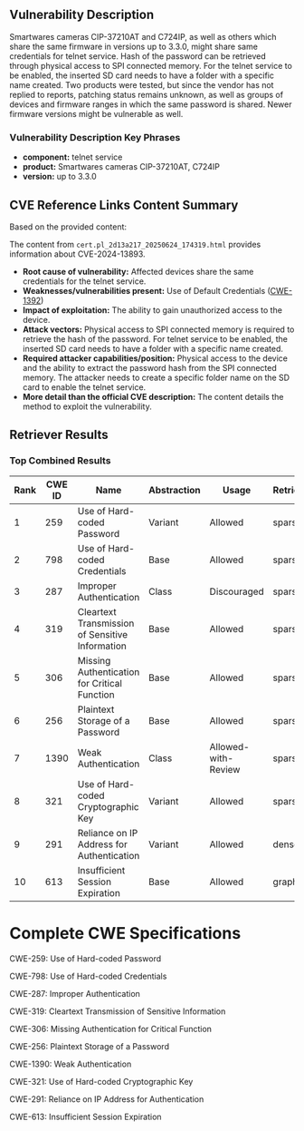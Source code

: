 ## Vulnerability Description
Smartwares cameras CIP-37210AT and C724IP, as well as others which share the same firmware in versions up to 3.3.0, might share same credentials for telnet service. Hash of the password can be retrieved through physical access to SPI connected memory. For the telnet service to be enabled, the inserted SD card needs to have a folder with a specific name created. Two products were tested, but since the vendor has not replied to reports, patching status remains unknown, as well as groups of devices and firmware ranges in which the same password is shared. Newer firmware versions might be vulnerable as well.

### Vulnerability Description Key Phrases
- **component:** telnet service
- **product:** Smartwares cameras CIP-37210AT, C724IP
- **version:** up to 3.3.0

## CVE Reference Links Content Summary
Based on the provided content:

The content from `cert.pl_2d13a217_20250624_174319.html` provides information about CVE-2024-13893.

*   **Root cause of vulnerability:** Affected devices share the same credentials for the telnet service.
*   **Weaknesses/vulnerabilities present:** Use of Default Credentials ([CWE-1392](https://cwe.mitre.org/data/definitions/1392.html))
*   **Impact of exploitation:** The ability to gain unauthorized access to the device.
*   **Attack vectors:** Physical access to SPI connected memory is required to retrieve the hash of the password. For telnet service to be enabled, the inserted SD card needs to have a folder with a specific name created.
*   **Required attacker capabilities/position:** Physical access to the device and the ability to extract the password hash from the SPI connected memory. The attacker needs to create a specific folder name on the SD card to enable the telnet service.
*   **More detail than the official CVE description:** The content details the method to exploit the vulnerability.

## Retriever Results

### Top Combined Results

| Rank | CWE ID | Name | Abstraction | Usage  | Retrievers | Individual Scores |
|------|--------|------|-------------|-------|------------|-------------------|
| 1 | 259 | Use of Hard-coded Password | Variant | Allowed | sparse | 0.197 |
| 2 | 798 | Use of Hard-coded Credentials | Base | Allowed | sparse | 0.189 |
| 3 | 287 | Improper Authentication | Class | Discouraged | sparse | 0.182 |
| 4 | 319 | Cleartext Transmission of Sensitive Information | Base | Allowed | sparse | 0.181 |
| 5 | 306 | Missing Authentication for Critical Function | Base | Allowed | sparse | 0.178 |
| 6 | 256 | Plaintext Storage of a Password | Base | Allowed | sparse | 0.178 |
| 7 | 1390 | Weak Authentication | Class | Allowed-with-Review | sparse | 0.177 |
| 8 | 321 | Use of Hard-coded Cryptographic Key | Variant | Allowed | sparse | 0.175 |
| 9 | 291 | Reliance on IP Address for Authentication | Variant | Allowed | dense | 0.508 |
| 10 | 613 | Insufficient Session Expiration | Base | Allowed | graph | 0.002 |



# Complete CWE Specifications

CWE-259: Use of Hard-coded Password

CWE-798: Use of Hard-coded Credentials

CWE-287: Improper Authentication

CWE-319: Cleartext Transmission of Sensitive Information

CWE-306: Missing Authentication for Critical Function

CWE-256: Plaintext Storage of a Password

CWE-1390: Weak Authentication

CWE-321: Use of Hard-coded Cryptographic Key

CWE-291: Reliance on IP Address for Authentication

CWE-613: Insufficient Session Expiration